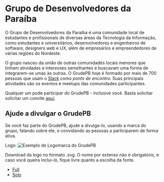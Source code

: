 # Grupo de Desenvolvedores da Paraíba

O Grupo de Desenvolvedores da Paraíba é uma comunidade local de estudantes e
profissionais de diversas áreas da Tecnologia da Informação, como estudantes e
universitários, desenvolvedores e engenheiros de software, designers web e UX,
além de empresários e empreendedores de várias regiões do Nordeste.

O grupo nasceu da união de outras comunidades locais menores que tinham
atividades e interesses semelhantes e buscavam uma forma de integrarem-se umas
às outras. O GrudePB hoje é formado por mais de 700 pessoas que usam o
[Slack](https://slack.com) como _ponto de encontro_. Suas principais atividades
são os eventos e meetups das comunidades participantes.

Qualquer um pode participar do GrudePB - inclusive você. Basta solicitar
solicitar um convite [aqui](http://grudepb.herokuapp.com).


## Ajude a divulgar o GrudePB

Se você faz parte do GrudePB, ajude a divulga-lo, usando a marca do grupo,
falando sobre ele, e convidando as pessoas a participarem de forma ativa.

Logo: 
![Exemplo de Logomarca do GrudePB](
https://github.com/flauberjp/grudepb.github.io/blob/master/outros/logos/GrudePB%20-%20Full%2C%20com%20nome%20por%20extenso.png)

Download da logo no formato .svg. O nome por extenso não é obrigatório, 
e caso você queira inclui-ló, fique livre quanto
a escolha da fonte. 
* <a href="https://github.com/flauberjp/grudepb.github.io/blob/master/outros/logos/GrudePB%20-%20Full.svg">Full</a>
* <a href="https://github.com/flauberjp/grudepb.github.io/blob/master/outros/logos/GrudePB%20-%20Solo.svg">Solo</a>
